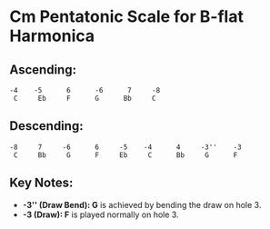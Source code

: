 
# Cm Pentatonic Scale for B-flat Harmonica

## Ascending:
```
-4    -5      6      -6      7     -8
 C     Eb     F      G      Bb     C
```

## Descending:
```
-8     7     -6      6     -5    -4      4     -3''    -3
 C     Bb     G      F     Eb     C      Bb     G      F
```

## Key Notes:
- **-3'' (Draw Bend): G** is achieved by bending the draw on hole 3.
- **-3 (Draw): F** is played normally on hole 3.
